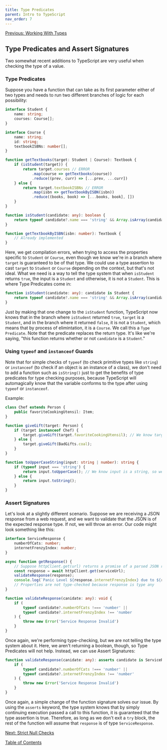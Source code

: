 ```yaml
---
title: Type Predicates
parent: Intro to TypeScript
nav_order: 7
---
```

[Previous: Working With Types](6-return-of-the-types.md)

## Type Predicates and Assert Signatures
Two somewhat recent additions to TypeScript are very useful when checking the type of a value.

### Type Predicates
Suppose you have a function that can take as its first parameter either of two types and needs to run two different branches of logic for each possibility:

```TypeScript
interface Student {
    name: string;
    courses: Course[];
}

interface Course {
    name: string;
    id: string;
    textbookISBNs: number[];
}

function getTextbooks(target: Student | Course): Textbook {
    if (isStudent(target)) {
        return target.courses // ERROR
            .map(course => getTextbooks(course))
            .reduce((prev, curr) => [...prev, ...curr])
    } else {
        return target.textbookISBNs // ERROR
            .map(isbn => getTextbookByISBN(isbn))
            .reduce((books, book) => [...books, book], [])
    }
}

function isStudent(candidate: any): boolean {
    return typeof candidate?.name === 'string' && Array.isArray(candidate?.courses);
}

function getTextbookByISBN(isbn: number): Textbook {
    // Already implemented
}
```

Here, we get compilation errors, when trying to access the properties specific to `Student` or `Course`, even though we know we're in a branch where `target` is guaranteed to be of that type. We could use a type assertion to cast `target` to `Student` or `Course` depending on the context, but that's not ideal. What we need is a way to tell the type system that when `isStudent` returns `true`, the input is a `Student` and otherwise, it is not a `Student`. This is where Type Predicates come in:

```TypeScript
function isStudent(candidate: any): candidate is Student {
    return typeof candidate?.name === 'string' && Array.isArray(candidate?.courses);
}
```

Just by making that one change to the `isStudent` function, TypeScript now knows that in the branch where `isStudent` returned `true`, `target` is a `Student`, and in the branch where it returned `false`, it is not a `Student`, which means that by process of elimintation, it is a `Course`. We call this a `Type Predicate`. Note that the predicate replaces the return type. It's like we're saying, "this function returns whether or not `candidate` is a `Student`."

### Using `typeof` and `instanceof` Guards
Note that for simple checks of `typeof` (to check primitive types like `string`) or `instanceof` (to check if an object is an instance of a class), we don't need to add a function such as `isString()` just to get the benefits of type predicates for type checking purposes, because TypeScript will automagically know that the variable conforms to the type after using `typeof` or `instanceof`.

Example:
```TypeScript
class Chef extends Person {
    public favoriteCookingUtensil: Item;
}

function giveGift(target: Person) {
    if (target instanceof Chef) {
        target.giveGift(target.favoriteCookingUtensil); // We know target is a Chef, so we can access favoriteCookingUtensil
    } else {
        target.giveGift(BadGifts.coal);
    }
}

function toUpperCaseString(input: string | number): string {
    if (typeof input === 'string') {
        return input.toUpperCase(); // We know input is a string, so we can call toUpperCase()
    } else {
        return input.toString();
    }
}
```

### Assert Signatures
Let's look at a slightly different scenario. Suppose we are receiving a JSON response from a web request, and we want to validate that the JSON is of the expected response type. If not, we will throw an error. Our code might look something like this:

```TypeScript
interface ServiceResponse {
    numberOfCats: number;
    internetFrenzyIndex: number;
}

async function getResponse() {
    // Suppose httpClient.get(url) returns a promise of a parsed JSON response as type any.
    const response = await httpClient.get(serviceUrl);
    validateResponse(response);
    console.log(`Panic Level ${response.internetFrenzyIndex} due to ${response.numberOfCats} cats!`);
    // Properties are not type-checked because response is type any
}

function validateResponse(canidate: any): void {
    if (
        typeof candidate?.numberOfCats !=== 'number' ||
        typeof candidate?.internetFrenzyIndex !== 'number
    ) {
        throw new Error('Service Response Invalid')
    }
}
```

Once again, we're performing type-checking, but we are not telling the type system about it. Here, we aren't returning a boolean, though, so Type Predicates will not help. Instead, we can use Assert Signatures:


```TypeScript
function validateResponse(canidate: any): asserts candidate is ServiceResponse {
    if (
        typeof candidate?.numberOfCats !=== 'number' ||
        typeof candidate?.internetFrenzyIndex !== 'number'
    ) {
        throw new Error('Service Response Invalid')
    }
}
```

Once again, a simple change of the function signature solves our issue. By using the `asserts` keyword, the type system knows that by simply continuing execution passed a call to this function, it is guaranteed that the type assertion is true. Therefore, as long as we don't exit a `try` block, the rest of the function will assume that `response` is of type `ServiceResponse`.

[Next: Strict Null Checks](8-strict-null-checks.md)

[Table of Contents](0-intro.md)
